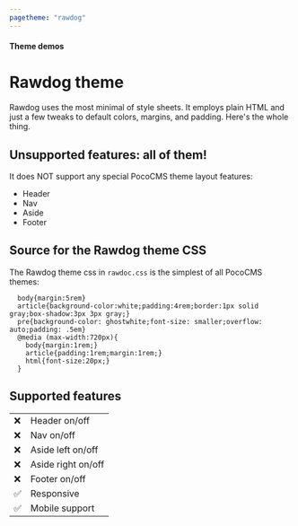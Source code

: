 ```yaml
---
pagetheme: "rawdog"
---
```

#### Theme demos

# Rawdog theme

Rawdog uses the most minimal of style sheets.
It employs plain HTML and just a few tweaks to default
colors, margins, and padding. Here's the whole thing.

## Unsupported features: all of them!

It does NOT support any special PocoCMS theme layout features:

* Header
* Nav
* Aside
* Footer


## Source for the Rawdog theme CSS

The Rawdog theme css in `rawdoc.css` is the simplest of all PocoCMS themes:

      body{margin:5rem}
      article{background-color:white;padding:4rem;border:1px solid gray;box-shadow:3px 3px gray;}
      pre{background-color: ghostwhite;font-size: smaller;overflow: auto;padding: .5em}
      @media (max-width:720px){
        body{margin:1rem;}
        article{padding:1rem;margin:1rem;}
        html{font-size:20px;}
      }


## Supported features

|     |                      |
| --- | -------------------- |
| ❌  | Header on/off        |
| ❌  | Nav on/off           |
| ❌  | Aside left on/off    |
| ❌  | Aside right on/off   |
| ❌  | Footer on/off        |
| ✅  | Responsive           |
| ✅  | Mobile support       |


